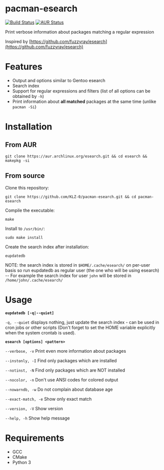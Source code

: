 # pacman-esearch

[![Build Status](https://github.com/KLZ-0/pacman-esearch/workflows/CMake/badge.svg)](https://github.com/KLZ-0/pacman-esearch/actions/)
[![AUR Status](https://img.shields.io/badge/AUR-esearch-blue.svg)](https://aur.archlinux.org/packages/esearch/)

Print verbose information about packages matching a regular expression

Inspired by [https://github.com/fuzzyray/esearch](https://github.com/fuzzyray/esearch)

# Features

- Output and options similar to Gentoo esearch
- Search index
- Support for regular expressions and filters (list of all options can be obtained by `-h`)
- Print information about **all matched** packages at the same time (unlike `pacman -Si`)

# Installation

## From AUR

`git clone https://aur.archlinux.org/esearch.git && cd esearch && makepkg -si`

## From source

Clone this repository:

`git clone https://github.com/KLZ-0/pacman-esearch.git && cd pacman-esearch`

Compile the executable:

`make`

Install to `/usr/bin/`:

`sudo make install`

Create the search index after installation:

`eupdatedb`

NOTE: the search index is stored in `$HOME/.cache/esearch/` on per-user basis so run eupdatedb as regular user (the one who will be using esearch) -- For example the search index for user `john` will be stored in `/home/john/.cache/esearch/`

# Usage

**`eupdatedb [-q|--quiet]`**

`-q, --quiet`     displays nothing, just update the search index - can be used in cron jobs or other scripts (Don't forget to set the HOME variable explicitly when the system crontab is used).


**`esearch [options] <pattern>`**

`--verbose, -v` Print even more information about packages

`--instonly, -I` Find only packages which are installed

`--notinst, -N` Find only packages which are NOT installed

`--nocolor, -n` Don't use ANSI codes for colored output

`--nowarndb, -w` Do not complain about database age

`--exact-match, -e` Show only exact match

`--version, -V` Show version

`--help, -h` Show help message

# Requirements
- GCC
- CMake
- Python 3
